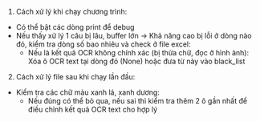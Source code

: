 1. Cách xử lý khi chạy chương trình:
- Có thể bật các dòng print để debug
- Nếu thấy xử lý 1 câu bị lâu, buffer lớn -> Khả năng cao bị lỗi ở dòng nào đó, kiểm tra dòng số bao nhiêu và check ở file excel:
  - Nếu là kết quả OCR không chính xác (bị thừa chữ, đọc ở hình ảnh): Xóa ô OCR text tại dòng đó (None) hoặc đưa từ này vào black_list
  
2. Cách xử lý file sau khi chạy lần đầu:
- Kiểm tra các chữ màu xanh lá, xanh dương:
  - Nếu đúng có thể bỏ qua, nếu sai thì kiểm tra thêm 2 ô gần nhất để điều chỉnh kết quả OCR text cho hợp lý

